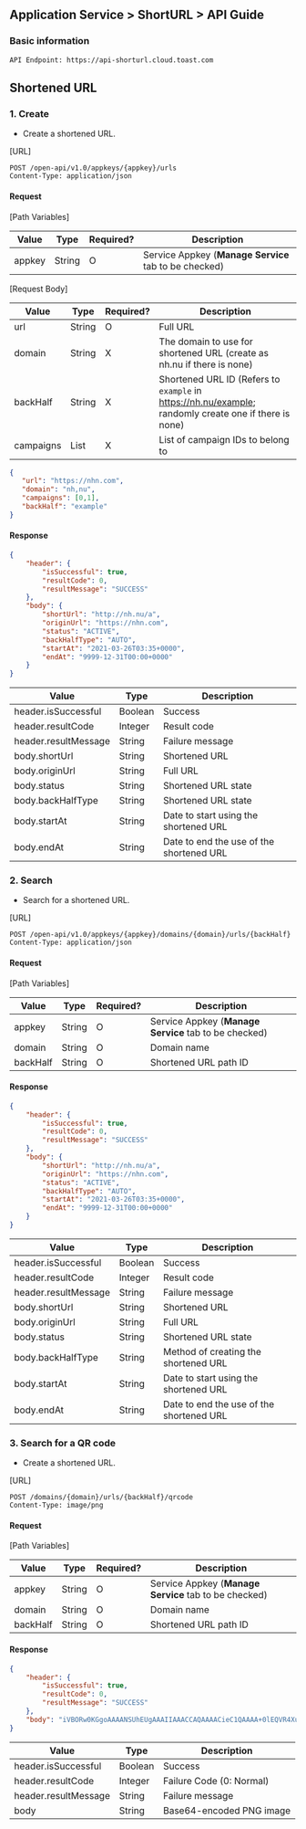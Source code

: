 ## Application Service > ShortURL > API Guide

### Basic information
```http
API Endpoint: https://api-shorturl.cloud.toast.com
```

## Shortened URL

### 1. Create
- Create a shortened URL.

[URL]

```http
POST /open-api/v1.0/appkeys/{appkey}/urls
Content-Type: application/json
```

#### Request

[Path Variables]

| Value |	Type | Required? | Description |
|---|---|---|---|
| appkey | String | O | Service Appkey (**Manage Service** tab to be checked) |

[Request Body]

| Value |	Type | Required? | Description |
|---|---|---|---|
| url | String | O | Full URL |
| domain | String | X | The domain to use for shortened URL (create as nh.nu if there is none) |
| backHalf | String | X | Shortened URL ID (Refers to `example` in https://nh.nu/example; randomly create one if there is none) |
| campaigns | List<String> | X | List of campaign IDs to belong to |

```json
{
   "url": "https://nhn.com",
   "domain": "nh,nu",
   "campaigns": [0,1],
   "backHalf": "example"
}
```

#### Response
```json
{
    "header": {
        "isSuccessful": true,
        "resultCode": 0,
        "resultMessage": "SUCCESS"
    },
    "body": {
        "shortUrl": "http://nh.nu/a",
        "originUrl": "https://nhn.com",
        "status": "ACTIVE",
        "backHalfType": "AUTO",
        "startAt": "2021-03-26T03:35+0000",
        "endAt": "9999-12-31T00:00+0000"
    }
}
```

| Value | Type | Description |
|---|---|---|
| header.isSuccessful | Boolean | Success |
| header.resultCode | Integer | Result code |
| header.resultMessage | String | Failure message |
| body.shortUrl | String | Shortened URL |
| body.originUrl | String | Full URL |
| body.status | String | Shortened URL state |
| body.backHalfType | String | Shortened URL state |
| body.startAt | String | Date to start using the shortened URL |
| body.endAt | String | Date to end the use of the shortened URL |

### 2. Search
- Search for a shortened URL.

[URL]

```http
POST /open-api/v1.0/appkeys/{appkey}/domains/{domain}/urls/{backHalf}
Content-Type: application/json
```

#### Request

[Path Variables]

| Value |	Type | Required? | Description |
|---|---|---|---|
| appkey | String | O | Service Appkey (**Manage Service** tab to be checked) |
| domain | String | O | Domain name |
| backHalf | String | O | Shortened URL path ID |


#### Response
```json
{
    "header": {
        "isSuccessful": true,
        "resultCode": 0,
        "resultMessage": "SUCCESS"
    },
    "body": {
        "shortUrl": "http://nh.nu/a",
        "originUrl": "https://nhn.com",
        "status": "ACTIVE",
        "backHalfType": "AUTO",
        "startAt": "2021-03-26T03:35+0000",
        "endAt": "9999-12-31T00:00+0000"
    }
}
```

| Value | Type | Description |
|---|---|---|
| header.isSuccessful | Boolean | Success |
| header.resultCode | Integer | Result code |
| header.resultMessage | String | Failure message |
| body.shortUrl | String | Shortened URL |
| body.originUrl | String | Full URL |
| body.status | String | Shortened URL state |
| body.backHalfType | String | Method of creating the shortened URL |
| body.startAt | String | Date to start using the shortened URL |
| body.endAt | String | Date to end the use of the shortened URL |



### 3. Search for a QR code
- Create a shortened URL.

[URL]

```http
POST /domains/{domain}/urls/{backHalf}/qrcode
Content-Type: image/png
```

#### Request

[Path Variables]

| Value |	Type | Required? | Description |
|---|---|---|---|
| appkey | String | O | Service Appkey (**Manage Service** tab to be checked) |
| domain | String | O | Domain name |
| backHalf | String | O | Shortened URL path ID |

#### Response
```json
{
    "header": {
        "isSuccessful": true,
        "resultCode": 0,
        "resultMessage": "SUCCESS"
    },
    "body": "iVBORw0KGgoAAAANSUhEUgAAAIIAAACCAQAAAACieC1QAAAA+0lEQVR4Xu3UsZHEIAwFUO0QkO024BnaIKMlbwNnuwHTkjO3wYwasDMCBp18wbHrxFJ6t4rMCzTigwE61QIf+ZOSAGizNILRCFIuj0yRPzQyeqoeZ9AKVjB6ScN66nMtlGmD0y4uhfPB2eN7Ypdy1JSPpUbSsHTPTNXqBEL6CtCDU8kdMC4urm0XAqGJuA+N9jcfiZS7L73FqaUqkfRcu4HMTk4jPHDpvdvbzCKpgcd2fIgq2Xx342w9aeSnlcWqk+OOcThzS1UifJ95aWpoO5UI/6ezB3h5E2TCb0J5vKQqExoD7rnNLBHK6ZaRUSNHPnExcVXJW33kX8g3k5xLHpTtgoMAAAAASUVORK5CYII="
}
```

| Value | Type | Description |
|---|---|---|
| header.isSuccessful | Boolean | Success |
| header.resultCode | Integer | Failure Code (0: Normal) |
| header.resultMessage | String | Failure message |
| body | String | Base64-encoded PNG image |
